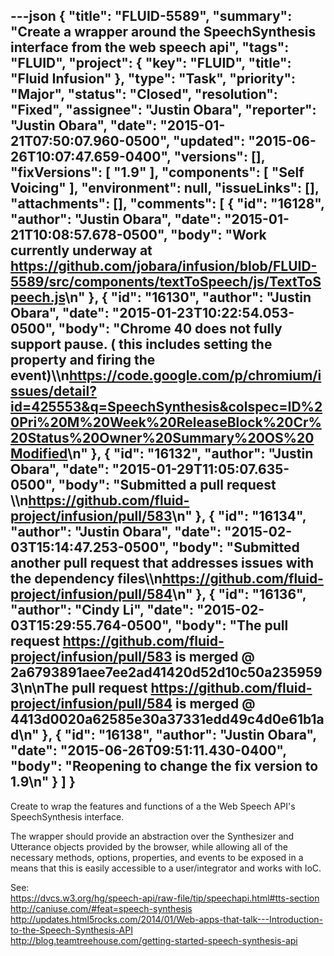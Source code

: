 ---json
{
  "title": "FLUID-5589",
  "summary": "Create a wrapper around the SpeechSynthesis interface from the web speech api",
  "tags": "FLUID",
  "project": {
    "key": "FLUID",
    "title": "Fluid Infusion"
  },
  "type": "Task",
  "priority": "Major",
  "status": "Closed",
  "resolution": "Fixed",
  "assignee": "Justin Obara",
  "reporter": "Justin Obara",
  "date": "2015-01-21T07:50:07.960-0500",
  "updated": "2015-06-26T10:07:47.659-0400",
  "versions": [],
  "fixVersions": [
    "1.9"
  ],
  "components": [
    "Self Voicing"
  ],
  "environment": null,
  "issueLinks": [],
  "attachments": [],
  "comments": [
    {
      "id": "16128",
      "author": "Justin Obara",
      "date": "2015-01-21T10:08:57.678-0500",
      "body": "Work currently underway at <https://github.com/jobara/infusion/blob/FLUID-5589/src/components/textToSpeech/js/TextToSpeech.js>\n"
    },
    {
      "id": "16130",
      "author": "Justin Obara",
      "date": "2015-01-23T10:22:54.053-0500",
      "body": "Chrome 40 does not fully support pause. ( this includes setting the property and firing the event)\\\n<https://code.google.com/p/chromium/issues/detail?id=425553&q=SpeechSynthesis&colspec=ID%20Pri%20M%20Week%20ReleaseBlock%20Cr%20Status%20Owner%20Summary%20OS%20Modified>\n"
    },
    {
      "id": "16132",
      "author": "Justin Obara",
      "date": "2015-01-29T11:05:07.635-0500",
      "body": "Submitted a pull request \\\n<https://github.com/fluid-project/infusion/pull/583>\n"
    },
    {
      "id": "16134",
      "author": "Justin Obara",
      "date": "2015-02-03T15:14:47.253-0500",
      "body": "Submitted another pull request that addresses issues with the dependency files\\\n<https://github.com/fluid-project/infusion/pull/584>\n"
    },
    {
      "id": "16136",
      "author": "Cindy Li",
      "date": "2015-02-03T15:29:55.764-0500",
      "body": "The pull request <https://github.com/fluid-project/infusion/pull/583> is merged @ 2a6793891aee7ee2ad41420d52d10c50a2359593\n\nThe pull request <https://github.com/fluid-project/infusion/pull/584> is merged @ 4413d0020a62585e30a37331edd49c4d0e61b1ad\n"
    },
    {
      "id": "16138",
      "author": "Justin Obara",
      "date": "2015-06-26T09:51:11.430-0400",
      "body": "Reopening to change the fix version to 1.9\n"
    }
  ]
}
---
Create to wrap the features and functions of a the Web Speech API's SpeechSynthesis interface.&#x20;

The wrapper should provide an abstraction over the Synthesizer and Utterance objects provided by the browser, while allowing all of the necessary methods, options, properties, and events to be exposed in a means that this is easily accessible to a user/integrator and works with IoC.

See: \
<https://dvcs.w3.org/hg/speech-api/raw-file/tip/speechapi.html#tts-section>\
<http://caniuse.com/#feat=speech-synthesis>\
<http://updates.html5rocks.com/2014/01/Web-apps-that-talk---Introduction-to-the-Speech-Synthesis-API>\
<http://blog.teamtreehouse.com/getting-started-speech-synthesis-api>

        
